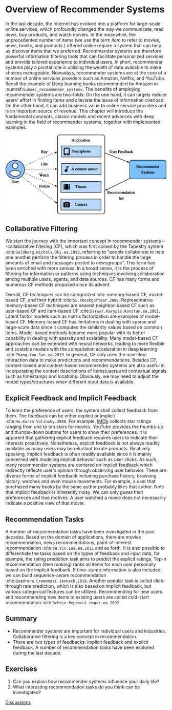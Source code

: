 # Overview of Recommender Systems



In the last decade, the Internet has evolved into a platform for large-scale online services, which profoundly changed the way we communicate, read news, buy products, and watch movies.  In the meanwhile, the unprecedented number of items (we use the term *item* to refer to movies, news, books, and products.) offered online require a system that can help us discover items that we preferred. Recommender systems are therefore powerful information filtering tools that can facilitate personalized services and provide tailored experience to individual users. In short, recommender systems play a pivotal role in utilizing the wealth of data available to make choices manageable. Nowadays, recommender systems are at the core of a number of online services providers such as Amazon, Netflix, and YouTube. Recall the example of Deep learning books recommended by Amazon in :numref:`subsec_recommender_systems`. The benefits of employing recommender systems are two-folds: On the one hand, it can largely reduce users' effort in finding items and alleviate the issue of information overload. On the other hand, it can add business value to  online
service providers and is an important source of revenue.  This chapter will introduce the fundamental concepts, classic models and recent advances with deep learning in the field of recommender systems, together with implemented examples.

![Illustration of the Recommendation Process](../img/rec-intro.svg)


## Collaborative Filtering

We start the journey with the important concept in recommender systems---collaborative filtering
(CF), which was first coined by the Tapestry system :cite:`Goldberg.Nichols.Oki.ea.1992`, referring to "people collaborate to help one another perform the filtering process  in order to handle the large amounts of email and messages posted to newsgroups". This term has been enriched with more senses. In a broad sense, it is the process of
filtering for information or patterns using techniques involving collaboration among multiple users, agents, and data sources. CF has many forms and numerous CF methods proposed since its advent.

Overall, CF techniques can be categorized into: memory-based CF, model-based CF, and their hybrid :cite:`Su.Khoshgoftaar.2009`. Representative memory-based CF techniques are nearest neighbor-based CF such as user-based CF and item-based CF :cite:`Sarwar.Karypis.Konstan.ea.2001`.  Latent factor models such as matrix factorization are examples of model-based CF.  Memory-based CF has limitations in dealing with sparse and large-scale data since it computes the similarity values based on common items.  Model-based methods become more popular with its
better capability in dealing with sparsity and scalability.  Many model-based CF approaches can be extended with neural networks, leading to more flexible and scalable models with the computation acceleration in deep learning :cite:`Zhang.Yao.Sun.ea.2019`.  In general, CF only uses the user-item interaction data to make predictions and recommendations. Besides CF, content-based and context-based recommender systems are also useful in incorporating the content descriptions of items/users and contextual signals such as timestamps and locations.  Obviously, we may need to adjust the model types/structures when different input data is available.



## Explicit Feedback and Implicit Feedback

To learn the preference of users, the system shall collect feedback from them.  The feedback can be either explicit or implicit :cite:`Hu.Koren.Volinsky.2008`. For example, [IMDb](https://www.imdb.com/) collects star ratings ranging from one to ten stars for movies. YouTube provides the thumbs-up and thumbs-down buttons for users to show their preferences.  It is apparent that gathering explicit feedback requires users to indicate their interests proactively.  Nonetheless, explicit feedback is not always readily available as many users may be reluctant to rate products. Relatively speaking, implicit feedback is often readily available since it is mainly concerned with modeling implicit behavior such as user clicks. As such, many recommender systems are centered on implicit feedback which indirectly reflects user's opinion through observing user behavior.  There are diverse forms of implicit feedback including purchase history, browsing history, watches and even mouse movements. For example, a user that purchased many books by the same author probably likes that author.   Note that implicit feedback is inherently noisy.  We can only *guess* their preferences and true motives. A user watched a movie does not necessarily indicate a positive view of that movie.



## Recommendation Tasks

A number of recommendation tasks have been investigated in the past decades.  Based on the domain of applications, there are movies recommendation, news recommendations, point-of-interest recommendation :cite:`Ye.Yin.Lee.ea.2011` and so forth.  It is also possible to differentiate the tasks based on the types of feedback and input data, for example, the rating prediction task aims to predict the explicit ratings. Top-$n$ recommendation (item ranking) ranks all items for each user personally based on the implicit feedback. If time-stamp information is also included, we can build sequence-aware recommendation :cite:`Quadrana.Cremonesi.Jannach.2018`.  Another popular task is called click-through rate prediction, which is also based on implicit feedback, but various categorical features can be utilized. Recommending for new users and recommending new items to existing users are called cold-start recommendation :cite:`Schein.Popescul.Ungar.ea.2002`.



## Summary

* Recommender systems are important for individual users and industries. Collaborative filtering is a key concept in recommendation.
* There are two types of feedbacks: implicit feedback and explicit feedback.  A number of recommendation tasks have been explored during the last decade.

## Exercises

1. Can you explain how recommender systems influence your daily life?
2. What interesting recommendation tasks do you think can be investigated?

[Discussions](https://discuss.d2l.ai/t/398)
